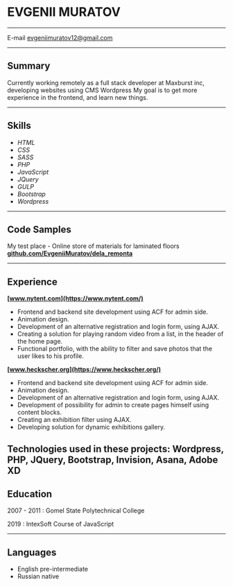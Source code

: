 EVGENII MURATOV
==============

-------------------     ----------------------------
E-mail                              evgeniimuratov12@gmail.com
-------------------     ----------------------------

Summary
---------
Сurrently working remotely as a full stack developer at Maxburst inc, developing websites using CMS Wordpress
My goal is to get more experience in the frontend, and learn new things.

----------

Skills
-----------

* _HTML_
* _CSS_
* _SASS_
* _PHP_
* _JavaScript_
* _JQuery_
* _GULP_
* _Bootstrap_
* _Wordpress_

----------

Code Samples
-----------
My test place - Online store of materials for laminated floors
**[github.com/EvgeniiMuratov/dela_remonta](https://github.com/EvgeniiMuratov/dela_remonta)**

-----------
Experience
---------
**[www.nytent.com](https://www.nytent.com/)**

* Frontend and backend site development using ACF for admin side. 
* Animation design.
* Development of an alternative registration and login form, using AJAX.
* Creating a solution for playing random video from a list, in the header of the home page.
* Functional portfolio, with the ability to filter and save photos that the user likes to his profile.

**[www.heckscher.org](https://www.heckscher.org/)**
* Frontend and backend site development using ACF for admin side. 
* Animation design.
* Development of an alternative registration and login form, using AJAX.
* Development of possibility for admin to create pages himself using content blocks.
* Сreating an exhibition filter using AJAX.
* Developing solution for dynamic exhibitions gallery.

Technologies used in these projects:
Wordpress, PHP, JQuery, Bootstrap, Invision, Asana, Adobe XD
--------------------

Education
---------

2007 - 2011
:   Gomel State Polytechnical College

2019
:   IntexSoft Course of JavaScript

----------------------------------------
Languages
-----------
* English  pre-intermediate
* Russian  native
